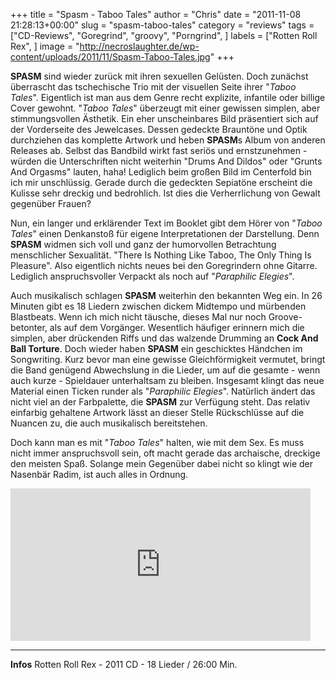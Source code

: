 +++
title = "Spasm - Taboo Tales"
author = "Chris"
date = "2011-11-08 21:28:13+00:00"
slug = "spasm-taboo-tales"
category = "reviews"
tags = ["CD-Reviews", "Goregrind", "groovy", "Porngrind", ]
labels = ["Rotten Roll Rex", ]
image = "http://necroslaughter.de/wp-content/uploads/2011/11/Spasm-Taboo-Tales.jpg"
+++

**SPASM** sind wieder zurück mit ihren sexuellen Gelüsten. Doch zunächst überrascht das tschechische Trio mit der visuellen Seite ihrer "_Taboo Tales_". Eigentlich ist man aus dem Genre recht explizite, infantile oder billige Cover gewohnt. "_Taboo Tales_" überzeugt mit einer gewissen simplen, aber stimmungsvollen Ästhetik. Ein eher unscheinbares Bild präsentiert sich auf der Vorderseite des Jewelcases. Dessen gedeckte Brauntöne und Optik durchziehen das komplette Artwork und heben **SPASM**s Album von anderen Releases ab. Selbst das Bandbild wirkt fast seriös und ernstzunehmen - würden die Unterschriften nicht weiterhin "Drums And Dildos" oder "Grunts And Orgasms" lauten, haha! Lediglich beim großen Bild im Centerfold bin ich mir unschlüssig. Gerade durch die gedeckten Sepiatöne erscheint die Kulisse sehr dreckig und bedrohlich. Ist dies die Verherrlichung von Gewalt gegenüber Frauen?

Nun, ein langer und erklärender Text im Booklet gibt dem Hörer von "_Taboo Tales_" einen Denkanstoß für eigene Interpretationen der Darstellung. Denn **SPASM** widmen sich voll und ganz der humorvollen Betrachtung menschlicher Sexualität. "There Is Nothing Like Taboo, The Only Thing Is Pleasure". Also eigentlich nichts neues bei den Goregrindern ohne Gitarre. Lediglich anspruchsvoller Verpackt als noch auf "_Paraphilic Elegies_".

Auch musikalisch schlagen **SPASM** weiterhin den bekannten Weg ein. In 26 Minuten gibt es 18 Liedern zwischen dickem Midtempo und mürbenden Blastbeats. Wenn ich mich nicht täusche, dieses Mal nur noch Groove-betonter, als auf dem Vorgänger. Wesentlich häufiger erinnern mich die simplen, aber drückenden Riffs und das walzende Drumming an **Cock And Ball Torture**.
Doch wieder haben **SPASM** ein geschicktes Händchen im Songwriting. Kurz bevor man eine gewisse Gleichförmigkeit vermutet, bringt die Band genügend Abwechslung in die Lieder, um auf die gesamte - wenn auch kurze - Spieldauer unterhaltsam zu bleiben. Insgesamt klingt das neue Material einen Ticken runder als "_Paraphilic Elegies_". Natürlich ändert das nicht viel an der Farbpalette, die **SPASM** zur Verfügung steht. Das relativ einfarbig gehaltene Artwork lässt an dieser Stelle Rückschlüsse auf die Nuancen zu, die auch musikalisch bereitstehen.

Doch kann man es mit "_Taboo Tales_" halten, wie mit dem Sex. Es muss nicht immer anspruchsvoll sein, oft macht gerade das archaische, dreckige den meisten Spaß. Solange mein Gegenüber dabei nicht so klingt wie der Nasenbär Radim, ist auch alles in Ordnung.

<iframe allowfullscreen="" frameborder="0" height="244" src="http://www.youtube.com/embed/Aa3Rj6E274s" width="480"></iframe>





---
**Infos**
Rotten Roll Rex - 2011
CD - 18 Lieder / 26:00 Min.
